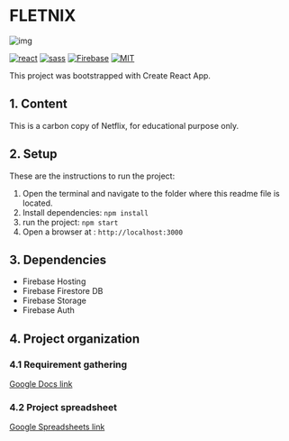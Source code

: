 # FLETNIX

![img](https://scontent-arn2-1.xx.fbcdn.net/v/t1.18169-9/22308860_117189662461981_3463672015092833705_n.png?_nc_cat=110&ccb=1-5&_nc_sid=09cbfe&_nc_ohc=NvFhrQJl8qAAX_OI6YQ&_nc_ht=scontent-arn2-1.xx&oh=5c77c8235adad12cc514dbc6bc2e6c87&oe=61A68EA2)

[![react](https://img.shields.io/badge/React-20232A?style=for-the-badge&logo=react&logoColor=61DAFB)](https://reactjs.org/)
[![sass](https://img.shields.io/badge/Sass-CC6699?style=for-the-badge&logo=sass&logoColor=white)](https://sass-lang.com/)
[![Firebase](https://img.shields.io/badge/firebase-%23039BE5.svg?style=for-the-badge&logo=firebase)](https://firebase.google.com/)
[![MIT](https://camo.githubusercontent.com/3dbcfa4997505c80ef928681b291d33ecfac2dabf563eb742bb3e269a5af909c/68747470733a2f2f696d672e736869656c64732e696f2f6769746875622f6c6963656e73652f496c65726961796f2f6d61726b646f776e2d6261646765733f7374796c653d666f722d7468652d6261646765)](https://professionalprograms.mit.edu/?utm_source=google&utm_medium=cpc&utm_campaign=MIT_BRAND_PROTECTION&utm_medium=ppc&utm_term=massachusetts%20institute%20of%20technology%20mit&utm_campaign=MIT_BRAND_PROTECTION&utm_source=adwords&hsa_mt=e&hsa_src=g&hsa_tgt=kwd-325879874370&hsa_acc=2660252290&hsa_ad=406000382319&hsa_cam=8546883354&hsa_kw=massachusetts%20institute%20of%20technology%20mit&hsa_net=adwords&hsa_ver=3&hsa_grp=85551586934&gclid=CjwKCAjwr56IBhAvEiwA1fuqGvMJK9N0hVJ40ns4Qil_4byBgG-0AKpD5gEImBRlcJ1cmbHUsDzoohoCMK4QAvD_BwE)

This project was bootstrapped with Create React App.

## 1. Content

This is a carbon copy of Netflix, for educational purpose only.

<!-- #### [Go to website](https://lms-football.web.app/)

In order to access the teacher section here are credentials:

- email : admina@admin.com
- password : adminadmin -->

## 2. Setup

These are the instructions to run the project:

1. Open the terminal and navigate to the folder where this readme file is located.
2. Install dependencies:
   `npm install`
3. run the project:
   `npm start`
4. Open a browser at : `http://localhost:3000`

## 3. Dependencies

- Firebase Hosting
- Firebase Firestore DB
- Firebase Storage
- Firebase Auth

## 4. Project organization

### 4.1 Requirement gathering

[Google Docs link](https://docs.google.com/document/d/1qFWId6j_1z-XDBq7mPd-L1hY6pfYmJm-3M_k4ZnZOr0/edit)

### 4.2 Project spreadsheet

[Google Spreadsheets link](https://docs.google.com/spreadsheets/d/1rN3AfGJQrNwQckxY0lTpu61Qqt_aquz5lgfWji6Dq9w/edit#gid=894162645)
